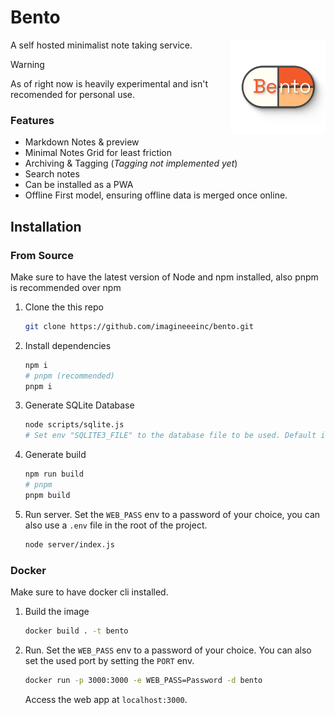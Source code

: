 # Bento

<img src="./static/images/bento.svg" width="30%" align="right">

A self hosted minimalist note taking service.

> [!WARNING]  
> As of right now is heavily experimental and isn't recomended for personal use.

### Features
- Markdown Notes & preview
- Minimal Notes Grid for least friction
- Archiving & Tagging (*Tagging not implemented yet*)
- Search notes
- Can be installed as a PWA
- Offline First model, ensuring offline data is merged once online.

## Installation
### From Source
Make sure to have the latest version of Node and npm installed, also pnpm is recommended over npm
1. Clone the this repo
	```bash
	git clone https://github.com/imagineeeinc/bento.git
	```
2. Install dependencies
	```bash
	npm i
	# pnpm (recommended)
	pnpm i
	```

3. Generate SQLite Database
	```bash
	node scripts/sqlite.js
	# Set env "SQLITE3_FILE" to the database file to be used. Default is "db/bento.db", db folder is created. 
	```
4. Generate build
	```bash
	npm run build
	# pnpm
	pnpm build
	```
5. Run server. Set the `WEB_PASS` env to a password of your choice, you can also use a `.env` file in the root of the project.
	```bash
	node server/index.js
	```

### Docker
Make sure to have docker cli installed.
1. Build the image
	```bash
	docker build . -t bento
	```
2. Run. Set the `WEB_PASS` env to a password of your choice. You can also set the used port by setting the `PORT` env.
	```bash
	docker run -p 3000:3000 -e WEB_PASS=Password -d bento
	```
	Access the web app at `localhost:3000`.
